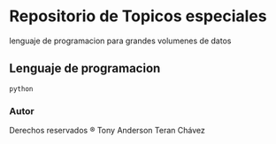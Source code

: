# Repositorio de Topicos especiales

lenguaje de programacion para grandes volumenes de datos 

## Lenguaje de programacion

    python

### Autor 

Derechos reservados ® Tony Anderson Teran Chávez